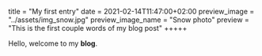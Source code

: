 title = "My first entry"
date = 2021-02-14T11:47:00+02:00
preview_image = "../assets/img_snow.jpg"
preview_image_name = "Snow photo"
preview = "This is the first couple words of my blog post"
+++++

Hello, welcome to my **blog**.
